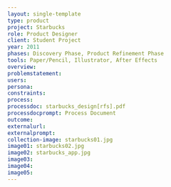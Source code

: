 ```yaml
---
layout: single-template
type: product
project: Starbucks
role: Product Designer
client: Student Project
year: 2011
phases: Discovery Phase, Product Refinement Phase
tools: Paper/Pencil, Illustrator, After Effects
overview:
problemstatement:
users:
persona:
constraints:
process:
processdoc: starbucks_design[rfs].pdf
processdocprompt: Process Document
outcome:
externalurl:
externalprompt:
collection-image: starbucks01.jpg
image01: starbucks02.jpg
image02: starbucks_app.jpg
image03:
image04:
image05:
---
```

